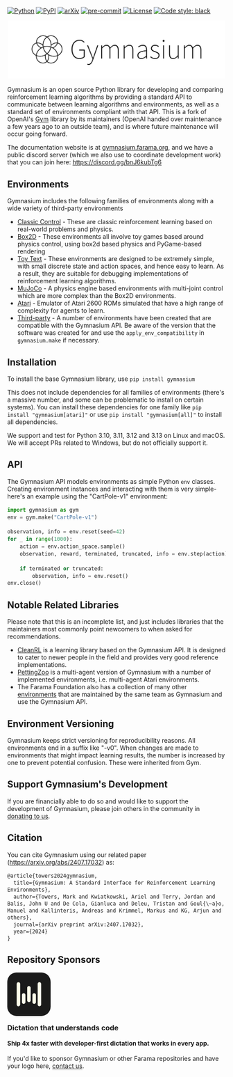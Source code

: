 [![Python](https://img.shields.io/pypi/pyversions/gymnasium.svg)](https://badge.fury.io/py/gymnasium)
[![PyPI](https://badge.fury.io/py/gymnasium.svg)](https://badge.fury.io/py/gymnasium)
[![arXiv](https://img.shields.io/badge/arXiv-2407.17032-b31b1b.svg)](https://arxiv.org/abs/2407.17032)
[![pre-commit](https://img.shields.io/badge/pre--commit-enabled-brightgreen?logo=pre-commit&logoColor=white)](https://pre-commit.com/)
[![License](https://img.shields.io/github/license/Farama-Foundation/Gymnasium)](https://github.com/Farama-Foundation/Gymnasium/blob/main/LICENSE)
[![Code style: black](https://img.shields.io/badge/code%20style-black-000000.svg)](https://github.com/psf/black)

<p align="center">
    <a href="https://gymnasium.farama.org/" target = "_blank">
    <img src="https://raw.githubusercontent.com/Farama-Foundation/Gymnasium/main/gymnasium-text.png" width="500px" />
</a>

</p>

Gymnasium is an open source Python library for developing and comparing reinforcement learning algorithms by providing a standard API to communicate between learning algorithms and environments, as well as a standard set of environments compliant with that API. This is a fork of OpenAI's [Gym](https://github.com/openai/gym) library by its maintainers (OpenAI handed over maintenance a few years ago to an outside team), and is where future maintenance will occur going forward.

The documentation website is at [gymnasium.farama.org](https://gymnasium.farama.org), and we have a public discord server (which we also use to coordinate development work) that you can join here: https://discord.gg/bnJ6kubTg6

## Environments

Gymnasium includes the following families of environments along with a wide variety of third-party environments
* [Classic Control](https://gymnasium.farama.org/environments/classic_control/) - These are classic reinforcement learning based on real-world problems and physics.
* [Box2D](https://gymnasium.farama.org/environments/box2d/) - These environments all involve toy games based around physics control, using box2d based physics and PyGame-based rendering
* [Toy Text](https://gymnasium.farama.org/environments/toy_text/) - These environments are designed to be extremely simple, with small discrete state and action spaces, and hence easy to learn. As a result, they are suitable for debugging implementations of reinforcement learning algorithms.
* [MuJoCo](https://gymnasium.farama.org/environments/mujoco/) - A physics engine based environments with multi-joint control which are more complex than the Box2D environments.
* [Atari](https://ale.farama.org/) - Emulator of Atari 2600 ROMs simulated that have a high range of complexity for agents to learn.
* [Third-party](https://gymnasium.farama.org/environments/third_party_environments/) - A number of environments have been created that are compatible with the Gymnasium API. Be aware of the version that the software was created for and use the `apply_env_compatibility` in `gymnasium.make` if necessary.

## Installation

To install the base Gymnasium library, use `pip install gymnasium`

This does not include dependencies for all families of environments (there's a massive number, and some can be problematic to install on certain systems). You can install these dependencies for one family like `pip install "gymnasium[atari]"` or use `pip install "gymnasium[all]"` to install all dependencies.

We support and test for Python 3.10, 3.11, 3.12 and 3.13 on Linux and macOS. We will accept PRs related to Windows, but do not officially support it.

## API

The Gymnasium API models environments as simple Python `env` classes. Creating environment instances and interacting with them is very simple- here's an example using the "CartPole-v1" environment:

```python
import gymnasium as gym
env = gym.make("CartPole-v1")

observation, info = env.reset(seed=42)
for _ in range(1000):
    action = env.action_space.sample()
    observation, reward, terminated, truncated, info = env.step(action)

    if terminated or truncated:
        observation, info = env.reset()
env.close()
```

## Notable Related Libraries

Please note that this is an incomplete list, and just includes libraries that the maintainers most commonly point newcomers to when asked for recommendations.

* [CleanRL](https://github.com/vwxyzjn/cleanrl) is a learning library based on the Gymnasium API. It is designed to cater to newer people in the field and provides very good reference implementations.
* [PettingZoo](https://github.com/Farama-Foundation/PettingZoo) is a multi-agent version of Gymnasium with a number of implemented environments, i.e. multi-agent Atari environments.
* The Farama Foundation also has a collection of many other [environments](https://farama.org/projects) that are maintained by the same team as Gymnasium and use the Gymnasium API.

## Environment Versioning

Gymnasium keeps strict versioning for reproducibility reasons. All environments end in a suffix like "-v0".  When changes are made to environments that might impact learning results, the number is increased by one to prevent potential confusion. These were inherited from Gym.

## Support Gymnasium's Development

If you are financially able to do so and would like to support the development of Gymnasium, please join others in the community in [donating to us](https://github.com/sponsors/Farama-Foundation).

## Citation

You can cite Gymnasium using our related paper (https://arxiv.org/abs/2407.17032) as:

```
@article{towers2024gymnasium,
  title={Gymnasium: A Standard Interface for Reinforcement Learning Environments},
  author={Towers, Mark and Kwiatkowski, Ariel and Terry, Jordan and Balis, John U and De Cola, Gianluca and Deleu, Tristan and Goul{\~a}o, Manuel and Kallinteris, Andreas and Krimmel, Markus and KG, Arjun and others},
  journal={arXiv preprint arXiv:2407.17032},
  year={2024}
}
```

## Repository Sponsors

[<svg width="100" height="100" viewBox="0 0 187 187" fill="none" xmlns="http://www.w3.org/2000/svg">
<rect y="-0.00576019" width="187" height="187" rx="40" fill="#1A1A1A"/>
<path d="M48.1303 41.598C46.1328 41.598 44.2093 42.3748 42.8037 43.7804C41.361 45.1861 40.5842 47.1096 40.5842 49.0701V137.848C40.5842 138.847 40.7692 139.808 41.1391 140.733C41.509 141.658 42.0639 142.472 42.7667 143.174C43.4695 143.877 44.2833 144.432 45.2081 144.802C46.1328 145.172 47.0946 145.357 48.0933 145.357C50.0908 145.357 52.0144 144.58 53.42 143.174C54.8257 141.769 55.6395 139.882 55.6395 137.885V49.0701C55.6395 47.0726 54.8626 45.1861 53.42 43.7804C52.0144 42.3748 50.0908 41.598 48.0933 41.598H48.1303Z" fill="#FFFFEB"/>
<path d="M93.4069 58.5766C92.4081 58.5766 91.4464 58.7615 90.5216 59.1314C89.5968 59.5014 88.783 60.0562 88.0802 60.759C87.3774 61.4619 86.8225 62.2757 86.4526 63.2004C86.0827 64.1252 85.8608 65.0869 85.8608 66.0487V120.166C85.8608 122.164 86.6376 124.05 88.0802 125.456C89.4859 126.861 91.4094 127.638 93.4069 127.638C95.4044 127.638 97.3279 126.861 98.7336 125.456C100.139 124.05 100.953 122.164 100.953 120.166V66.0487C100.953 64.0512 100.176 62.1647 98.7336 60.759C97.3279 59.3534 95.4044 58.5766 93.4069 58.5766Z" fill="#FFFFEB"/>
<path d="M70.7647 89.1309C68.7672 89.1309 66.8437 89.9077 65.4381 91.3134C64.0324 92.719 63.2186 94.6056 63.2186 96.6031V127.453C63.2186 129.451 63.9954 131.337 65.4381 132.743C66.8437 134.149 68.7672 134.925 70.7647 134.925C72.7622 134.925 74.6858 134.149 76.0914 132.743C77.497 131.337 78.3108 129.451 78.3108 127.453V96.6031C78.3108 94.6056 77.534 92.719 76.0914 91.3134C74.6858 89.9077 72.7622 89.1309 70.7647 89.1309Z" fill="#FFFFEB"/>
<path d="M138.686 41.598C137.687 41.598 136.725 41.7829 135.8 42.1528C134.876 42.5227 134.062 43.0776 133.359 43.7804C132.656 44.4832 132.101 45.297 131.731 46.2218C131.361 47.1466 131.14 48.1083 131.14 49.0701V137.848C131.14 139.845 131.916 141.732 133.359 143.137C134.765 144.543 136.688 145.32 138.686 145.32C140.683 145.32 142.607 144.543 144.012 143.137C145.418 141.732 146.232 139.845 146.232 137.848V49.0701C146.232 47.0726 145.455 45.1861 144.012 43.7804C142.607 42.3748 140.683 41.598 138.686 41.598Z" fill="#FFFFEB"/>
<path d="M116.043 89.1309C114.046 89.1309 112.122 89.9077 110.717 91.3134C109.311 92.719 108.497 94.6056 108.497 96.6031V127.453C108.497 129.451 109.274 131.337 110.717 132.743C112.122 134.149 114.046 134.925 116.043 134.925C118.041 134.925 119.964 134.149 121.37 132.743C122.776 131.337 123.59 129.451 123.59 127.453V96.6031C123.59 94.6056 122.813 92.719 121.37 91.3134C119.964 89.9077 118.041 89.1309 116.043 89.1309Z" fill="#FFFFEB"/>
</svg>](https://ref.wisprflow.ai/UnmiceG)

<h3 style="margin-bottom:10;margin-top:0">Dictation that understands code</h3>
<h4 style="margin-top:0;">Ship 4x faster with developer-first dictation that works in every app.</h4>

<p style="margin-top:50;">If you'd like to sponsor Gymnasium or other Farama repositories and have your logo here, <a href="mailto:contact@farama.org">contact us</a>.</p>

